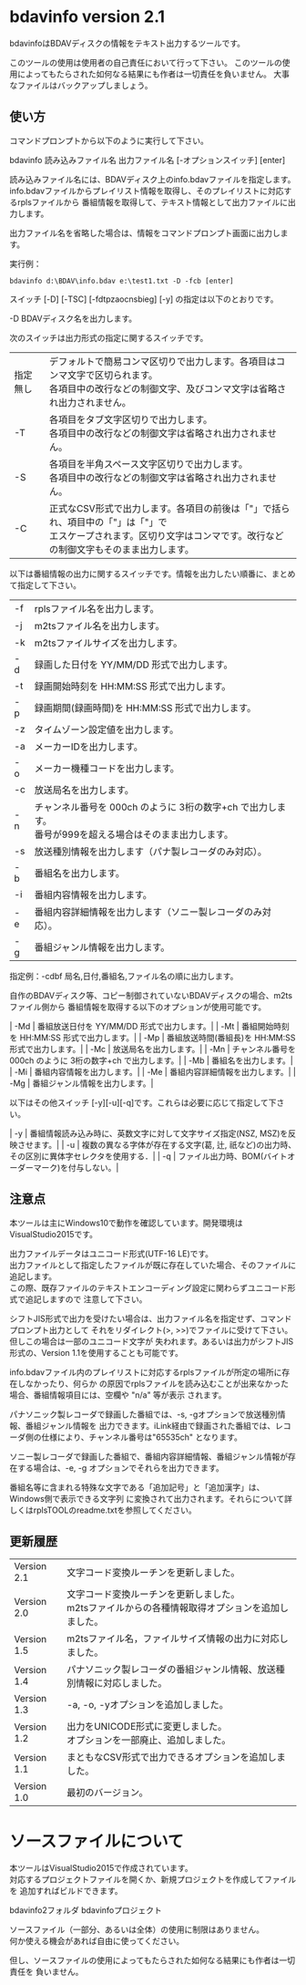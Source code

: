 # bdavinfo version 2.1
bdavinfoはBDAVディスクの情報をテキスト出力するツールです。

このツールの使用は使用者の自己責任において行って下さい。
このツールの使用によってもたらされた如何なる結果にも作者は一切責任を負いません。
大事なファイルはバックアップしましょう。

## 使い方
コマンドプロンプトから以下のように実行して下さい。

bdavinfo 読み込みファイル名 出力ファイル名 [-オプションスイッチ] [enter]

読み込みファイル名には、BDAVディスク上のinfo.bdavファイルを指定します。
info.bdavファイルからプレイリスト情報を取得し、そのプレイリストに対応するrplsファイルから
番組情報を取得して、テキスト情報として出力ファイルに出力します。

出力ファイル名を省略した場合は、情報をコマンドプロンプト画面に出力します。

実行例： 

```
bdavinfo d:\BDAV\info.bdav e:\test1.txt -D -fcb [enter]
```

スイッチ [-D] [-TSC] [-fdtpzaocnsbieg] [-y] の指定は以下のとおりです。

-D	BDAVディスク名を出力します。


次のスイッチは出力形式の指定に関するスイッチです。

| | |
| -- | -- |
| 指定無し | デフォルトで簡易コンマ区切りで出力します。各項目はコンマ文字で区切られます。 <br />各項目中の改行などの制御文字、及びコンマ文字は省略され出力されません。|
| -T | 各項目をタブ文字区切りで出力します。<br />各項目中の改行などの制御文字は省略され出力されません。 |
| -S | 各項目を半角スペース文字区切りで出力します。<br />各項目中の改行などの制御文字は省略され出力されません。|
| -C | 正式なCSV形式で出力します。各項目の前後は「"」で括られ、項目中の「"」は「"」で<br />エスケープされます。区切り文字はコンマです。改行などの制御文字もそのまま出力します。 |

以下は番組情報の出力に関するスイッチです。情報を出力したい順番に、まとめて指定して下さい。

| | |
| -- | -- |
| -f | rplsファイル名を出力します。 |
| -j | m2tsファイル名を出力します。 |
| -k | m2tsファイルサイズを出力します。 |
| -d | 録画した日付を YY/MM/DD 形式で出力します。|
| -t | 録画開始時刻を HH:MM:SS 形式で出力します。|
| -p | 録画期間(録画時間)を HH:MM:SS 形式で出力します。|
| -z | タイムゾーン設定値を出力します。|
| -a | メーカーIDを出力します。
| -o | メーカー機種コードを出力します。
| -c | 放送局名を出力します。
| -n | チャンネル番号を 000ch のように 3桁の数字+ch で出力します。<br />番号が999を超える場合はそのまま出力します。|
| -s | 放送種別情報を出力します（パナ製レコーダのみ対応）。|
| -b | 番組名を出力します。|
| -i | 番組内容情報を出力します。|
| -e | 番組内容詳細情報を出力します（ソニー製レコーダのみ対応）。|
| -g | 番組ジャンル情報を出力します。|

指定例：-cdbf	局名,日付,番組名,ファイル名の順に出力します。

自作のBDAVディスク等、コピー制御されていないBDAVディスクの場合、m2tsファイル側から
番組情報を取得する以下のオプションが使用可能です。

| -Md | 番組放送日付を YY/MM/DD 形式で出力します。|
| -Mt | 番組開始時刻を HH:MM:SS 形式で出力します。|
| -Mp | 番組放送時間(番組長)を HH:MM:SS 形式で出力します。|
| -Mc | 放送局名を出力します。|
| -Mn | チャンネル番号を 000ch のように 3桁の数字+ch で出力します。|
| -Mb | 番組名を出力します。|
| -Mi | 番組内容情報を出力します。|
| -Me | 番組内容詳細情報を出力します。|
| -Mg | 番組ジャンル情報を出力します。|

以下はその他スイッチ [-y][-u][-q]です。これらは必要に応じて指定して下さい。

| -y | 番組情報読み込み時に、英数文字に対して文字サイズ指定(NSZ, MSZ)を反映させます。|
| -u | 複数の異なる字体が存在する文字(葛, 辻, 祇など)の出力時、その区別に異体字セレクタを使用する．|
| -q | ファイル出力時、BOM(バイトオーダーマーク)を付与しない。|

## 注意点
本ツールは主にWindows10で動作を確認しています。開発環境はVisualStudio2015です。

出力ファイルデータはユニコード形式(UTF-16 LE)です。  
出力ファイルとして指定したファイルが既に存在していた場合、そのファイルに追記します。  
この際、既存ファイルのテキストエンコーディング設定に関わらずユニコード形式で追記しますので
注意して下さい。

シフトJIS形式で出力を受けたい場合は、出力ファイル名を指定せず、コマンドプロンプト出力として
それをリダイレクト(>, >>)でファイルに受けて下さい。但しこの場合は一部のユニコード文字が
失われます。あるいは出力がシフトJIS形式の、Version 1.1を使用することも可能です。

info.bdavファイル内のプレイリストに対応するrplsファイルが所定の場所に存在しなかったり、何らか
の原因でrplsファイルを読み込むことが出来なかった場合、番組情報項目には、空欄や "n/a" 等が表示
されます。

パナソニック製レコーダで録画した番組では、-s, -gオプションで放送種別情報、番組ジャンル情報を
出力できます。iLink経由で録画された番組では、レコーダ側の仕様により、チャンネル番号は"65535ch"
となります。

ソニー製レコーダで録画した番組で、番組内容詳細情報、番組ジャンル情報が存在する場合は、-e, -g
オプションでそれらを出力できます。

番組名等に含まれる特殊な文字である「追加記号」と「追加漢字」は、Windows側で表示できる文字列
に変換されて出力されます。それらについて詳しくはrplsTOOLのreadme.txtを参照してください。

## 更新履歴
| | |
| -- | -- |
| Version 2.1 | 文字コード変換ルーチンを更新しました。|
| Version 2.0 | 文字コード変換ルーチンを更新しました。<br />m2tsファイルからの各種情報取得オプションを追加しました。|
| Version 1.5 | m2tsファイル名，ファイルサイズ情報の出力に対応しました。|
| Version 1.4 | パナソニック製レコーダの番組ジャンル情報、放送種別情報に対応しました。|
| Version 1.3 | -a, -o, -yオプションを追加しました。|
| Version 1.2 | 出力をUNICODE形式に変更しました。<br />オプションを一部廃止、追加しました。|
| Version 1.1 | まともなCSV形式で出力できるオプションを追加しました。|
| Version 1.0 | 最初のバージョン。|

# ソースファイルについて

本ツールはVisualStudio2015で作成されています。  
対応するプロジェクトファイルを開くか、新規プロジェクトを作成してファイルを
追加すればビルドできます。

bdavinfo2フォルダ	bdavinfoプロジェクト

ソースファイル（一部分、あるいは全体）の使用に制限はありません。  
何か使える機会があれば自由に使ってください。

但し、ソースファイルの使用によってもたらされた如何なる結果にも作者は一切責任を
負いません。
